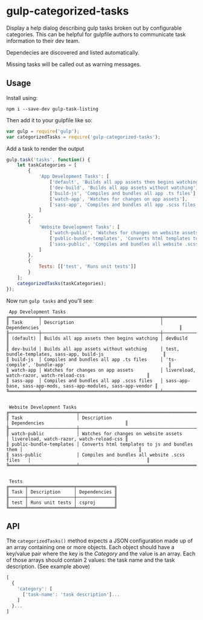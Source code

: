 # gulp-categorized-tasks
Display a help dialog describing gulp tasks broken out by configurable categories. This can be helpful for gulpfile authors to communicate task information to their dev team. 

Dependecies are discovered and listed automatically.

Missing tasks will be called out as warning messages.

## Usage

Install using:

    npm i --save-dev gulp-task-listing

Then add it to your gulpfile like so:

```js
var gulp = require('gulp');
var categorizedTasks = require('gulp-categorized-tasks');
```

Add a task to render the output

```js
gulp.task('tasks', function() {
    let taskCategories = [
        {
            'App Development Tasks': [
                ['default', 'Builds all app assets then begins watching'],
                ['dev-build', 'Builds all app assets without watching'],
                ['build-js', 'Compiles and bundles all app .ts files'],
                ['watch-app', 'Watches for changes on app assets'],
                ['sass-app', 'Compiles and bundles all app .scss files']
            ]
        },
        {
            'Website Development Tasks': [
                ['watch-public', 'Watches for changes on website assets'],
                ['public-bundle-templates', 'Converts html templates to js and bundles them'],
                ['sass-public', 'Compiles and bundles all website .scss files']
            ]
        },
        {
            Tests: [['test', 'Runs unit tests']]
        }
    ];
    categorizedTasks(taskCategories);
});
```

Now run `gulp tasks` and you'll see:

```
 App Development Tasks
╔═══════════╤════════════════════════════════════════════╤═════════════════════════════════════════════════════════════════╗
║ Task      │ Description                                │ Dependencies                                                    ║
╟───────────┼────────────────────────────────────────────┼─────────────────────────────────────────────────────────────────╢
║ (default) │ Builds all app assets then begins watching │ devBuild                                                        ║
║ dev-build │ Builds all app assets without watching     │ test, bundle-templates, sass-app, build-js                      ║
║ build-js  │ Compiles and bundles all app .ts files     │ 'ts-compile', 'bundle-app'                                      ║
║ watch-app │ Watches for changes on app assets          │ livereload, watch-razor, watch-reload-css                       ║
║ sass-app  │ Compiles and bundles all app .scss files   │ sass-app-base, sass-app-mods, sass-app-modules, sass-app-vendor ║
╚═══════════╧════════════════════════════════════════════╧═════════════════════════════════════════════════════════════════╝


 Website Development Tasks
╔═════════════════════════╤════════════════════════════════════════════════╤═══════════════════════════════════════════╗
║ Task                    │ Description                                    │ Dependencies                              ║
╟─────────────────────────┼────────────────────────────────────────────────┼───────────────────────────────────────────╢
║ watch-public            │ Watches for changes on website assets          │ livereload, watch-razor, watch-reload-css ║
║ public-bundle-templates │ Converts html templates to js and bundles them │                                           ║
║ sass-public             │ Compiles and bundles all website .scss files   │                                           ║
╚═════════════════════════╧════════════════════════════════════════════════╧═══════════════════════════════════════════╝


 Tests
╔══════╤═════════════════╤══════════════╗
║ Task │ Description     │ Dependencies ║
╟──────┼─────────────────┼──────────────╢
║ test │ Runs unit tests │ csproj       ║
╚══════╧═════════════════╧══════════════╝
```

## API

The `categorizedTasks()` method expects a JSON configuration made up of an array containing one or more objects. Each object should have a key/value pair where the key is the *Category* and the value is an array. Each of those arrays should contain 2 values: the task name and the task description. (See example above)

```js
[
  {
    'category': [
      ['task-name': 'task description']...
    ]
  }...
]
```

